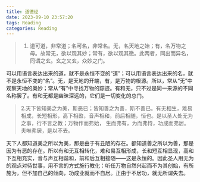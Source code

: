 ```yaml
---
title: 道德经
date: 2023-09-10 23:57:20
tags: Reading
categories: Reading
---
```


> 1. 道可道，非常道；名可名，非常名。无，名天地之始；有，名万物之母。故常无，欲以观其妙；常有，欲以观其徼。此两者，同出而异名，同谓之玄。玄之又玄，众妙之门。 

可以用语言表达出来的道，就不是永恒不变的“道”；可以用语言表达出来的名，就不是永恒不变的“名”。无，是天地的开端，有，是万物的根源。所以，常从“无”中观察天地的奥妙；常从“有”中寻找万物的踪迹。有和无，只不过是同一来源的不同名称罢了。有和无都是幽昧深远的，它们是一切变化的总门。



> 2.天下皆知美之为美，斯恶已；皆知善之为善，斯不善已。有无相生，难易相成，长短相形，高下相盈，音声相和，前后相随，恒也。是以圣人处无为之事，行不言之教；万物作而弗始， 生而弗有，为而弗恃，功成而弗居。夫唯弗居，是以不去。

天下人都知道美之所以为美，那是由于有丑陋的存在。都知道善之所以为善，那是因为有恶的存在。所以有和无互相转化，难和易互相形成，长和短互相显现，高和下互相充实，音与声互相谐和，前和后互相接随——这是永恒的。因此圣人用无为的观点对待世事，用不言的方式施行教化：听任万物自然兴起而不为其创始，有所施为，但不加自己的倾向，功成业就而不自居。正由于不居功，就无所谓失去。